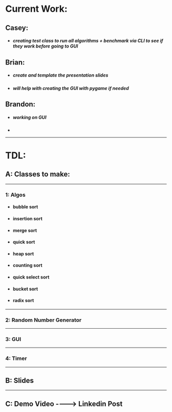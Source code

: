 # Current Work:
## Casey: 
- ##### creating test class to run all algorithms + benchmark via CLI to see if they work before going to GUI

## Brian:
- ##### create and template the presentation slides
- ##### will help with creating the GUI with pygame if needed

## Brandon:
- ##### working on GUI
- 
---
# TDL: 

## A: Classes to make:
---
### 1: Algos

- #### bubble sort
- #### insertion sort
- #### merge sort
- #### quick sort
- #### heap sort
- #### counting sort
- #### quick select sort
- #### bucket sort
- #### radix sort

---
### 2: Random Number Generator
---
### 3: GUI
---
### 4: Timer
---
## B: Slides
---
## C: Demo Video ----> Linkedin Post









